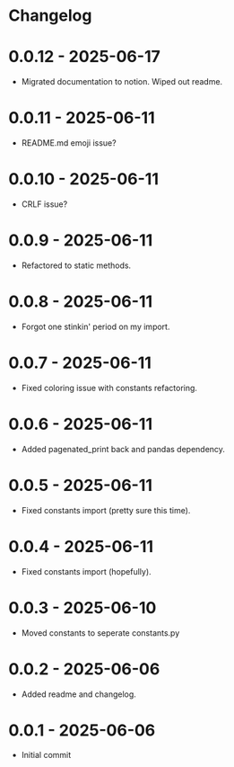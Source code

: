 # Changelog

# 0.0.12 - 2025-06-17
- Migrated documentation to notion. Wiped out readme.

# 0.0.11 - 2025-06-11
- README.md emoji issue?

# 0.0.10 - 2025-06-11
- CRLF issue?

# 0.0.9 - 2025-06-11
- Refactored to static methods.

# 0.0.8 - 2025-06-11
- Forgot one stinkin' period on my import.

# 0.0.7 - 2025-06-11
- Fixed coloring issue with constants refactoring.

# 0.0.6 - 2025-06-11
- Added pagenated_print back and pandas dependency.

# 0.0.5 - 2025-06-11
- Fixed constants import (pretty sure this time).

# 0.0.4 - 2025-06-11
- Fixed constants import (hopefully).

# 0.0.3 - 2025-06-10
- Moved constants to seperate constants.py

# 0.0.2 - 2025-06-06
- Added readme and changelog.

# 0.0.1 - 2025-06-06
- Initial commit